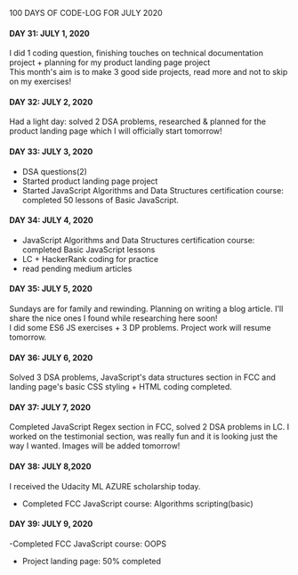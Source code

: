 100 DAYS OF CODE-LOG FOR JULY 2020

#### DAY 31: JULY 1, 2020
I did 1 coding question, finishing touches on technical documentation project + planning for my product landing page project <br/>
This month's aim is to make 3 good side projects, read more and not to skip on my exercises!

#### DAY 32: JULY 2, 2020
Had a light day: solved 2 DSA problems, researched & planned for the product landing page which I will officially start tomorrow! 

#### DAY 33: JULY 3, 2020
- DSA questions(2)
- Started product landing page project
- Started JavaScript Algorithms and Data Structures certification course: completed 50 lessons of Basic JavaScript.

#### DAY 34: JULY 4, 2020
- JavaScript Algorithms and Data Structures certification course: completed Basic JavaScript lessons
- LC + HackerRank coding for practice
- read pending medium articles

#### DAY 35: JULY 5, 2020
Sundays are for family and rewinding. Planning on writing a blog article. I'll share the nice ones I found while researching here soon!
<br/>
I did some ES6 JS exercises + 3 DP problems. Project work will resume tomorrow.

#### DAY 36: JULY 6, 2020
Solved 3 DSA problems, JavaScript's data structures section in FCC and landing page's basic CSS styling + HTML coding completed. 

#### DAY 37: JULY 7, 2020
Completed JavaScript Regex section in FCC, solved 2 DSA problems in LC. I worked on the testimonial section, was really fun and it is looking just the way I wanted. Images will be added tomorrow!

#### DAY 38: JULY 8,2020
I received the Udacity ML AZURE scholarship today. 
- Completed FCC JavaScript course: Algorithms scripting(basic)

#### DAY 39: JULY 9, 2020

-Completed FCC JavaScript course: OOPS
- Project landing page: 50% completed


